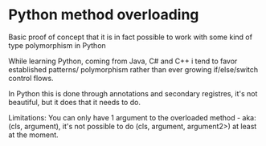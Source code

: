 # Python method overloading
Basic proof of concept that it is in fact possible to work with some kind of type polymorphism in Python

While learning Python, coming from Java, C# and C++ i tend to favor established patterns/ polymorphism rather than ever growing if/else/switch control flows.

In Python this is done through annotations and secondary registres, it's not beautiful, but it does that it needs to do.

Limitations: You can only have 1 argument to the overloaded method - aka: (cls, argument), it's not possible to do (cls, argument, argument2>) at least at the moment.
